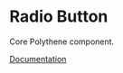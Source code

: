 # Radio Button

Core Polythene component.

[Documentation](https://github.com/ArthurClemens/polythene/tree/master/docs/components/radio-button.md)
